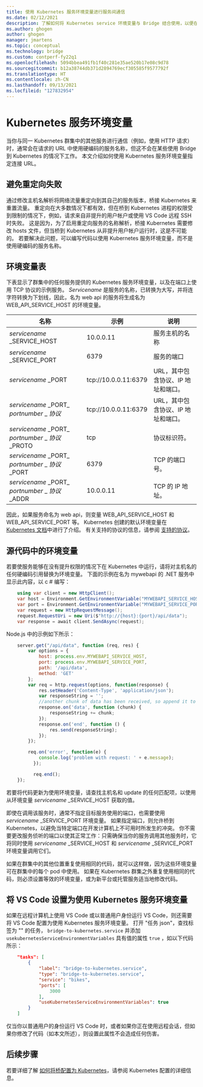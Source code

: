 ```yaml
---
title: 使用 Kubernetes 服务环境变量进行服务间通信
ms.date: 02/12/2021
description: 了解如何将 Kubernetes service 环境变量与 Bridge 结合使用，以便在 Kubernetes 群集中以非提升用户身份启用服务到服务通信
ms.author: ghogen
author: ghogen
manager: jmartens
ms.topic: conceptual
ms.technology: bridge
ms.custom: contperf-fy22q1
ms.openlocfilehash: 5094bbea491fb1f40c281e35ae520b17e08c9d78
ms.sourcegitcommit: b12a38744db371d2894769ecf305585f9577792f
ms.translationtype: HT
ms.contentlocale: zh-CN
ms.lasthandoff: 09/13/2021
ms.locfileid: "127832954"
---
```

# <a name="kubernetes-service-environment-variables"></a>Kubernetes 服务环境变量

当你与同一 Kubernetes 群集中的其他服务进行通信（例如，使用 HTTP 请求）时，通常会在请求的 URL 中使用硬编码的服务名称，但这不会在某些使用 Bridge 到 Kubernetes 的情况下工作。 本文介绍如何使用 Kubernetes 服务环境变量指定连接 URL。

## <a name="avoid-redirection-failures"></a>避免重定向失败

通过修改主机名解析将网络流量重定向到其自己的服务版本，桥接 Kubernetes 来重置流量。 重定向在大多数情况下都有效，但在桥到 Kubernetes 进程的权限受到限制的情况下，例如，请求来自非提升的用户帐户或使用 VS Code 远程 SSH 时失败。 这是因为，为了启用重定向服务的名称解析，桥接 Kubernetes 需要修改 hosts 文件，但当桥到 Kubernetes 从非提升用户帐户运行时，这是不可能的。 若要解决此问题，可以编写代码以使用 Kubernetes 服务环境变量，而不是使用硬编码的服务名称。

## <a name="environment-variables-table"></a>环境变量表

下表显示了群集中的任何服务提供的 Kubernetes 服务环境变量，以及在端口上使用 TCP 协议的示例服务。 *Servicename* 是服务的名称，已转换为大写，并将连字符转换为下划线，因此，名为 web api 的服务将生成名为 WEB_API_SERVICE_HOST 的环境变量。

| 名称 | 示例 | 说明 |
| - | - | - |
| *servicename* _SERVICE_HOST | 10.0.0.11 | 服务主机的名称 |
| *servicename* _SERVICE_PORT | 6379 | 服务的端口 |
| *servicename* _PORT | tcp://10.0.0.11:6379 | URL，其中包含协议、IP 地址和端口。 |
| *servicename* \_PORT_ *portnumber* _ *协议* | tcp://10.0.0.11:6379 | URL，其中包含协议、IP 地址和端口。 |
| *servicename* \_PORT_ *portnumber* _ *协议* _PROTO| tcp | 协议标识符。 |
| *servicename* \_PORT_ *portnumber* _ *协议* _PORT | 6379 | TCP 的端口号。 |
| *servicename* \_PORT_ *portnumber* _ *协议* _ADDR | 10.0.0.11 | TCP 的 IP 地址。 |

因此，如果服务命名为 web api，则变量 WEB_API_SERVICE_HOST 和 WEB_API_SERVICE_PORT 等。 Kubernetes 创建的默认环境变量在 [Kubernetes 文档](https://kubernetes.io/docs/concepts/services-networking/service/#environment-variables)中进行了介绍。 有关支持的协议的信息，请参阅 [支持的协议](https://kubernetes.io/docs/concepts/services-networking/service/#protocol-support)。

## <a name="environment-variables-in-source-code"></a>源代码中的环境变量

若要使服务能够在没有提升权限的情况下在 Kubernetes 中运行，请将对主机名的任何硬编码引用替换为环境变量。 下面的示例在名为 mywebapi 的 .NET 服务中显示此内容，以 c # 编写：

```csharp
    using var client = new HttpClient();
    var host = Environment.GetEnvironmentVariable("MYWEBAPI_SERVICE_HOST");
    var port = Environment.GetEnvironmentVariable("MYWEBAPI_SERVICE_PORT");
    var request = new HttpRequestMessage();
    request.RequestUri = new Uri($"http://{host}:{port}/api/data");
    var response = await client.SendAsync(request);
```

Node.js 中的示例如下所示：

```js
    server.get("/api/data", function (req, res) {
        var options = {
            host: process.env.MYWEBAPI_SERVICE_HOST,
            port: process.env.MYWEBAPI_SERVICE_PORT,
            path: '/api/data',
            method: 'GET'
        };
        var req = http.request(options, function(response) {
            res.setHeader('Content-Type', 'application/json');
            var responseString = '';
            //another chunk of data has been received, so append it to `responseString`
            response.on('data', function (chunk) {
                responseString += chunk;
            });
            response.on('end', function () {
                res.send(responseString);
            });
        });

        req.on('error', function(e) {
            console.log('problem with request: ' + e.message);
          });

          req.end();
    });
```

若要将代码更新为使用环境变量，请查找主机名和 update 的任何匹配项，以使用从环境变量 *servicename* _SERVICE_HOST 获取的值。

即使在调用该服务时，通常不指定目标服务使用的端口，也需要使用 *servicename* _SERVICE_PORT 环境变量。 如果指定端口，则允许桥到 Kubernetes，以避免当特定端口在开发计算机上不可用时所发生的冲突。 你不需要更改服务侦听的端口以使其正常工作：只需确保当你的服务调用其他服务时，它将同时使用 *servicename* _SERVICE_HOST 和 *servicename* _SERVICE_PORT 环境变量调用它们。

如果在群集中的其他位置重复使用相同的代码，就可以这样做，因为这些环境变量可在群集中的每个 pod 中使用。 如果在 Kubernetes 群集之外重复使用相同的代码，则必须设置等效的环境变量，或为新平台或托管服务适当地修改代码。

## <a name="set-vs-code-to-use-kubernetes-service-environment-variables"></a>将 VS Code 设置为使用 Kubernetes 服务环境变量

如果在远程计算机上使用 VS Code 或以普通用户身份运行 VS Code，则还需要将 VS Code 配置为使用 Kubernetes 服务环境变量。 打开 "任务 json"，查找标签为 "" 的任务， `bridge-to-kubernetes.service` 并添加 `usekubernetesServiceEnvironmentVariables` 具有值的属性 `true` ，如以下代码所示：

```json
    "tasks": [
        {
            "label": "bridge-to-kubernetes.service",
            "type": "bridge-to-kubernetes.service",
            "service": "bikes",
            "ports": [
                3000
            ],
            "useKubernetesServiceEnvironmentVariables": true
        }
    ]
```

仅当你以普通用户的身份运行 VS Code 时，或者如果你正在使用远程会话，但如果你修改了代码（如本文所述），则设置此属性不会造成任何伤害。

## <a name="next-steps"></a>后续步骤

若要详细了解 [如何将桥配置为 Kubernetes](configure-bridge-to-kubernetes.md)，请参阅 Kubernetes 配置的详细信息。

